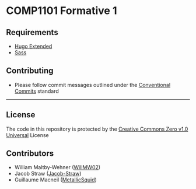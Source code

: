 # COMP1101 Formative 1

## Requirements
- [Hugo Extended](https://gohugo.io/getting-started/installing)
- [Sass]()

## Contributing
- Please follow commit messages outlined under the [Conventional Commits](https://www.conventionalcommits.org/en/v1.0.0/) standard

---

## License
The code in this repository is protected by the [Creative Commons Zero v1.0 Universal]() License

## Contributors
- William Maltby-Wehner ([WillMW02](https://github.com/WillMW02))
- Jacob Straw ([Jacob-Straw](https://github.com/Jacob-Straw))
- Guillaume Macneil ([MetallicSquid](https://github.com/MetallicSquid))
